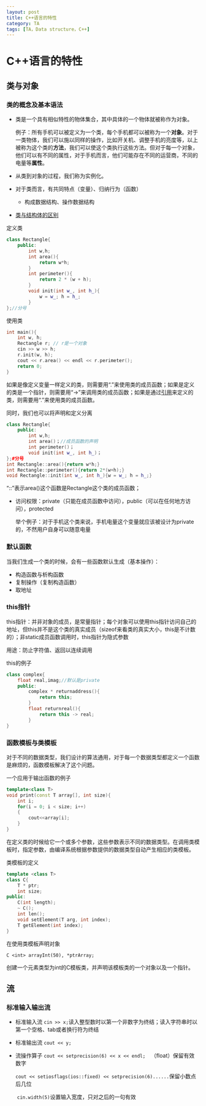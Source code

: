 ```yaml
---
layout: post
title: C++语言的特性
category: TA
tags: [TA，Data structure，C++]
---
```


# C++语言的特性

## 类与对象

### 类的概念及基本语法

- 类是一个具有相似特性的物体集合，其中具体的一个物体就被称作为对象。

  例子：所有手机可以被定义为一个类，每个手机都可以被称为一个**对象**。对于一类物体，我们可以施以同样的操作，比如开关机、调整手机的亮度等，以上被称为这个类的**方法**，我们可以使这个类执行这些方法。但对于每一个对象，他们可以有不同的属性，对于手机而言，他们可能存在不同的运营商，不同的电量等**属性**。

- 从类到对象的过程，我们称为实例化。
- 对于类而言，有共同特点（变量）、归纳行为（函数）
  - 构成数据结构、操作数据结构
- [类与结构体的区别](https://zhidao.baidu.com/question/115443908.html)

定义类

```c++
class Rectangle{
	public:
		int w,h;
		int area(){
			return w*h;
		}
		int perimeter(){
			return 2 * (w + h);
		}
		void init(int w_, int h_){
			w = w_; h = h_;
		}
};//分号
```

使用类

```c++
int main(){
	int w, h;
	Rectangle r; // r是一个对象
	cin >> w >> h;
	r.init(w, h);
	cout << r.area() << endl << r.perimeter();
	return 0;
}
```

如果是像定义变量一样定义的类，则需要用“.”来使用类的成员函数；如果是定义的类是一个指针，则需要用“->”来调用类的成员函数；如果是通过[引用](https://www.cnblogs.com/Mr-xu/archive/2012/08/07/2626973.html)来定义的类，则需要用“.”来使用类的成员函数。

同时，我们也可以将声明和定义分离

```c++
class Rectangle{
	public:
		int w,h;
		int area()；//成员函数的声明
		int perimeter()；
		void init(int w_, int h_)；
};#分号
int Rectangle::area(){return w*h;}
int Rectangle::perimeter(){return 2*(w+h);}
void Rectangle::init(int w_, int h_){w = w_; h = h_;}

```

“::”表示area()这个函数是Rectangle这个类的成员函数；

- 访问权限：private（只能在成员函数中访问），public（可以在任何地方访问），protected

  举个例子：对于手机这个类来说，手机电量这个变量就应该被设计为private的，不然用户自身可以随意电量

### 默认函数

当我们生成一个类的时候，会有一些函数默认生成（基本操作）：

- 构造函数与析构函数
- 复制操作（复制构造函数）
- 取地址

### this指针

this指针：并非对象的成员，是常量指针；每个对象可以使用this指针访问自己的地址，但this并不是这个类的真实成员（sizeof来看类的真实大小，this是不计数的）；非static成员函数调用时，this指针为隐式参数

用途：防止字符值、返回以连续调用

this的例子

```c++
class complex{
	float real,imag;//默认是private
	public:
		complex * returnaddress(){
			return this;
		}
		float returnreal(){
			return this -> real;
		}
}
```

### 函数模板与类模板

对于不同的数据类型，我们设计的算法通用，对于每一个数据类型都定义一个函数是麻烦的，函数模板解决了这个问题。

一个应用于输出函数的例子

```c++
template<class T>
void print(const T array[], int size){
	int i;
	for(i = 0; i < size; i++)
	{
		cout<<array[i];
	}
}
```

在定义类的时候给它一个或多个参数，这些参数表示不同的数据类型。在调用类模板时，指定参数，由编译系统根据参数提供的数据类型自动产生相应的类模板。

类模板的定义

```c++
template <class T>
class C{
	T * ptr;
	int size;
public:
	C(int length);
	~ C();
	int len();
	void setElement(T arg, int index);
	T getElement(int index);
}
```

在使用类模板声明对象

 `C <int> arrayInt(50), *ptrArray;`

创建一个元素类型为int的C模板类，并声明该模板类的一个对象以及一个指针。

## 流

### 标准输入输出流

- 标准输入流 `cin >> x;`读入整型数时以第一个非数字为终结；读入字符串时以第一个空格、tab或者换行符为终结
- 标准输出流 `cout << y;`

- 流操作算子 `cout << setprecision(6) << x << endl;  `（float）保留有效数字

  ​					`cout << setiosflags(ios::fixed) << setprecision(6)......`保留小数点后几位

  ​					`cin.width(5)`设置输入宽度，只对之后的一句有效

  

